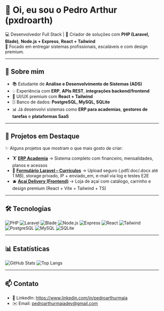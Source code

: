 # 👋 Oi, eu sou o Pedro Arthur (pxdroarth)

💻 Desenvolvedor Full Stack | 🚀 Criador de soluções com **PHP (Laravel, Blade)**, **Node.js + Express**, **React + Tailwind**  
🎯 Focado em entregar sistemas profissionais, escaláveis e com design premium.

---

## 🚀 Sobre mim
- 📚 Estudante de **Análise e Desenvolvimento de Sistemas (ADS)**  
- 💡 Experiência com **ERP**, **APIs REST**, **integrações backend/frontend**  
- 🎨 UI/UX premium com **React + Tailwind**  
- 🗄️ Banco de dados: **PostgreSQL, MySQL, SQLite**  
- 📊 Já desenvolvi sistemas como **ERP para academias**, **gestores de tarefas** e **plataformas SaaS**

---

## 📌 Projetos em Destaque
✨ Alguns projetos que mostram o que mais gosto de criar:

- 🏋️ [**ERP Academia**](https://github.com/pxdroarth/sistema-academia) → Sistema completo com financeiro, mensalidades, planos e acessos 
- 📨 [**Formulário Laravel – Currículos**](https://github.com/pxdroarth/Formulario-laravel) → Upload seguro (.pdf/.doc/.docx até 1 MB), storage privado, IP + enviado_em, e-mail via log e testes E2E
- 🫐 [**Açaí Delivery (Frontend)**](https://github.com/pxdroarth/acai-delivery) → Loja de açaí com catálogo, carrinho e design premium (React + Vite + Tailwind + TS)

---

## 🛠️ Tecnologias
![PHP](https://img.shields.io/badge/PHP-777BB4?logo=php&logoColor=white)
![Laravel](https://img.shields.io/badge/Laravel-FF2D20?logo=laravel&logoColor=white)
![Blade](https://img.shields.io/badge/Blade-FF2D20?logo=laravel&logoColor=white)
![Node.js](https://img.shields.io/badge/Node.js-43853D?logo=node.js&logoColor=white)
![Express](https://img.shields.io/badge/Express-000000?logo=express&logoColor=white)
![React](https://img.shields.io/badge/React-20232A?logo=react&logoColor=61DAFB)
![Tailwind](https://img.shields.io/badge/Tailwind_CSS-38B2AC?logo=tailwind-css&logoColor=white)
![PostgreSQL](https://img.shields.io/badge/PostgreSQL-316192?logo=postgresql&logoColor=white)
![MySQL](https://img.shields.io/badge/MySQL-005C84?logo=mysql&logoColor=white)
![SQLite](https://img.shields.io/badge/SQLite-07405E?logo=sqlite&logoColor=white)

---

## 📊 Estatísticas
![GitHub Stats](https://github-readme-stats.vercel.app/api?username=pxdroarth&show_icons=true&theme=radical)
![Top Langs](https://github-readme-stats.vercel.app/api/top-langs/?username=pxdroarth&layout=compact&theme=radical)

---

## 📫 Contato 
- 💼 LinkedIn: https://www.linkedin.com/in/pedroarthurmaia 
- ✉️ Email: pedroarthurmaiadev@gmail.com
